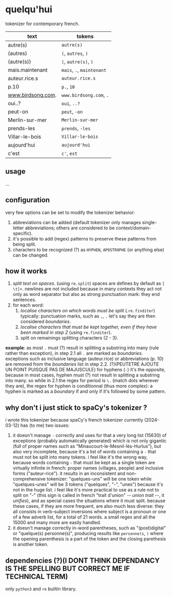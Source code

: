 quelqu'hui
==========

tokenizer for contemporary french.

| text              | tokens                    |
|-------------------|---------------------------|
| autre(s)          | `autre(s)`                |
| (autres)          | `(`, `autres`, `)`        |
| (autre(s))        | `(`, `autre(s)`, `)`      |
| mais.maintenant   | `mais`, `.`, `maintenant` |
| auteur.rice.s     | `auteur.rice.s`           |
| p.10              | `p.`, `10`                |
| www.birdsong.com. | `www.birdsong.com`, `.`   |
| oui..?            | `oui`, `..?`              |
| peut-on           | `peut`, `-on`             |
| Merlin-sur-mer    | `Merlin-sur-mer`          |
| prends-les        | `prends`, `-les`          |
| Villar-le-bois    | `Villar-le-bois`          |
| aujourd'hui       | `aujourd'hui`             |
| c'est             | `c'`, `est`               |

usage
-----

...

configuration
-------------

very few options can be set to modify the tokenizer behavior:

1. abbreviations can be added (default tokenizer only manages single-letter abbreviations; others are considered to be context/domain-specific).
2. it's possible to add (regex) patterns to preserve these patterns from being split.
3. characters to be recognized (?) as `HYPHEN`, `APOSTROPHE` (or anything else) can be changed.

how it works
------------

1. _split text on spaces._ (using `re.split`) spaces are defines by default as `[ \t]+`. newlines are not included because in many contexts they act not only as word separator but also as strong punctuation mark: they end sentences.
2. for each word:
    1. _localise characters on which words must be split_ (.`re.finditer`) typically: punctuation marks, such as `,`, `.` let's say they are then considered _boundaries_.
    2. _localise characters that must be kept together, even if they have been marked in step 2_ (using `re.finditer`).
    3. split on remainings splitting characters (2 - 3).

__example__: as most `.` must (?) result in splitting a substring into many (rule rather than exception), in step 2.1 all `.` are marked as _boundaries_. exceptions such as inclusive language (auteur.rice) or abbreviations (p. 10) are removed from the _boundaries_ list in step 2.2. (?)(PEUTETRE AJOUTE UN POINT PUISQUE PAS DE MAJUSCULE) for hyphens (`-`) it's the opposite, because in most cases, hyphen must (?) not result in splitting a substring into many. so while in 2.1 the regex for period is `\.` (match dots wherever they are), the regex for hyphen is conditionnal (thus more complex): a hyphen is marked as a _boundary_ if and only if it's followed by some pattern.

why don't i just stick to spaCy's tokenizer ?
---------------------------------------------

i wrote this tokenizer because spaCy's french tokenizer currently (2024-03-12) has (to me) two issues:

1. it doesn't manage `-` correctly and uses for that a very long list (15630) of exceptions (probably automatically generated) which is not only gigantic (full of proper names such as "Minaucourt-le-Mesnil-lès-Hurlus"), but also very incomplete, because it's a list of words containing a `-` that must not be split into many tokens. i feel like it's the wrong way, because words containing `-` that must be kept as a single token are virtually infinite in french: proper names (villages, people) and inclusive forms ("auteur-rice"). it results in an inconsistent and non-comprehensive tokenizer: "quelques-uns" will be one token while "quelques-unes" will be 3 tokens ("quelques", "-", "unes") because it's not in the huge list. i feel like it's more practical to use as a rule not to split on "-" (this sign is called in french "trait d'union" -- _union trait_ --, it _unifies_), and as special cases the situations where it must split. because these cases, if they are more frequent, are also much less diverse: they all consists in verb-subject inversions where subject is a pronoun or one of a few adverb list, for a total of 21 words. a small regex and all the 15000 and many more are easily handled.
2. it doesn't manage correctly in-word parentheses, such as "(post)digital" or "quelque(s) personne(s)", producing results like `personne(s`, `)` where the opening parenthesis is a part of the token and the closing parethesis is another token.

dependencies (?)(I DONT THINK DEPENDANCY IS THE SPELLING BUT CORRECT ME IF TECHNICAL TERM)
------------

only `python3` and `re` builtin library.
